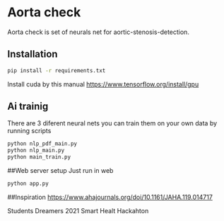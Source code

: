 # Aorta check

Aorta check is set of neurals net for aortic-stenosis-detection.

## Installation
```bash
pip install -r requirements.txt
```
Install cuda by this manual <https://www.tensorflow.org/install/gpu>
## Ai trainig
There are 3 diferent neural nets you can train them on your own data by running scripts
```bash
python nlp_pdf_main.py 
python nlp_main.py 
python main_train.py
```
##Web server setup 
Just run in web 
```bash
python app.py
```
##Inspiration
<https://www.ahajournals.org/doi/10.1161/JAHA.119.014717>

Students Dreamers 2021 Smart Healt Hackahton